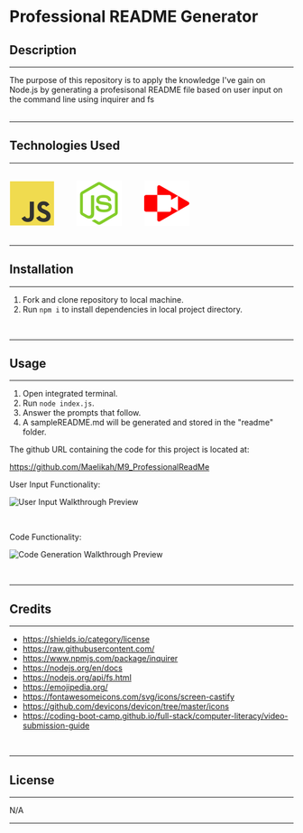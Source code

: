 # Professional README Generator


## Description 
---
The purpose of this repository is to apply the knowledge I've gain on Node.js by generating a profesisonal README file based on user input on the command line using inquirer and fs
</br>
</br>

---
## Technologies Used
---
</br>

<div style="display: inline_block">
<img src="./assets/javascript.svg" alt="JavaScript">
&nbsp;&nbsp;&nbsp;&nbsp;&nbsp;&nbsp;&nbsp;&nbsp;
<img src="./assets/nodejs.svg" alt="NodeJS">
&nbsp;&nbsp;&nbsp;&nbsp;&nbsp;&nbsp;&nbsp;&nbsp;
<img src="./assets/screen-castify-red.svg" alt="screencastify">
&nbsp;&nbsp;&nbsp;&nbsp;&nbsp;&nbsp;&nbsp;&nbsp;

</div>





</br>


---

## Installation
---

  1. Fork and clone repository to local machine. 
  2. Run ```npm i``` to install dependencies in local project directory. 
</br>

---
## Usage
---
1. Open integrated terminal.
2. Run ```node index.js```.
3. Answer the prompts that follow.
4. A sampleREADME.md will be generated and stored in the "readme" folder.

The github URL containing the code for this project is located at:

https://github.com/Maelikah/M9_ProfessionalReadMe

  User Input Functionality: 

![User Input Walkthrough Preview](./assets/userinput_walkthrough.gif)

</br>

Code Functionality:

![Code Generation Walkthrough Preview](./assets/code_walkthrough.gif)




</br>

---
## Credits
---

- https://shields.io/category/license
- https://raw.githubusercontent.com/
- https://www.npmjs.com/package/inquirer
- https://nodejs.org/en/docs
- https://nodejs.org/api/fs.html
- https://emojipedia.org/
- https://fontawesomeicons.com/svg/icons/screen-castify
- https://github.com/devicons/devicon/tree/master/icons
- https://coding-boot-camp.github.io/full-stack/computer-literacy/video-submission-guide

</br>

---

## License
---

N/A

---

